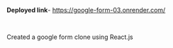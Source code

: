 **Deployed link**- https://google-form-03.onrender.com/

<br>

Created a google form clone using React.js
